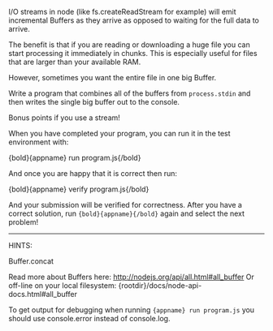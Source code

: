I/O streams in node (like fs.createReadStream for example) will
emit incremental Buffers as they arrive as opposed to waiting for the
full data to arrive.

The benefit is that if you are reading or downloading a huge file you
can start processing it immediately in chunks. This is especially useful
for files that are larger than your available RAM.

However, sometimes you want the entire file in one big Buffer.

Write a program that combines all of the buffers from `process.stdin`
and then writes the single big buffer out to the console.

Bonus points if you use a stream!

When you have completed your program, you can run it in the test
environment with:

  {bold}{appname} run program.js{/bold}

And once you are happy that it is correct then run:

  {bold}{appname} verify program.js{/bold}

And your submission will be verified for correctness. After you have
a correct solution, run `{bold}{appname}{/bold}` again and select the next problem!

----------------------------------------------------------------------
HINTS:

Buffer.concat

Read more about Buffers here:
  http://nodejs.org/api/all.html#all_buffer
Or off-line on your local filesystem:
  {rootdir}/docs/node-api-docs.html#all_buffer

To get output for debugging when running `{appname} run program.js`
you should use console.error instead of console.log.